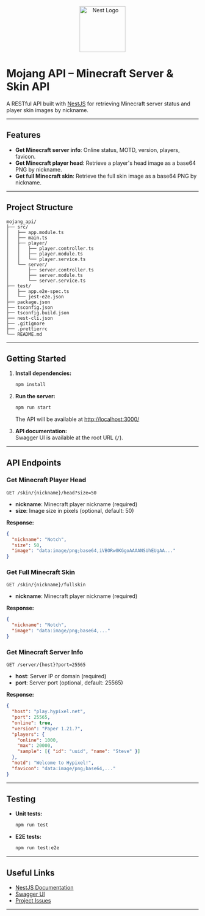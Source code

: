 <p align="center">
  <a href="http://nestjs.com/" target="blank"><img src="https://nestjs.com/img/logo-small.svg" width="120" alt="Nest Logo" /></a>
</p>

# Mojang API – Minecraft Server & Skin API

A RESTful API built with [NestJS](https://nestjs.com/) for retrieving Minecraft server status and player skin images by nickname.

---

## Features

- **Get Minecraft server info**: Online status, MOTD, version, players, favicon.
- **Get Minecraft player head**: Retrieve a player's head image as a base64 PNG by nickname.
- **Get full Minecraft skin**: Retrieve the full skin image as a base64 PNG by nickname.

---

## Project Structure

```
mojang_api/
├── src/
│   ├── app.module.ts
│   ├── main.ts
│   ├── player/
│   │   ├── player.controller.ts
│   │   ├── player.module.ts
│   │   └── player.service.ts
│   └── server/
│       ├── server.controller.ts
│       ├── server.module.ts
│       └── server.service.ts
├── test/
│   ├── app.e2e-spec.ts
│   └── jest-e2e.json
├── package.json
├── tsconfig.json
├── tsconfig.build.json
├── nest-cli.json
├── .gitignore
├── .prettierrc
└── README.md
```

---

## Getting Started

1. **Install dependencies:**
   ```bash
   npm install
   ```

2. **Run the server:**
   ```bash
   npm run start
   ```
   The API will be available at [http://localhost:3000/](http://localhost:3000/)

3. **API documentation:**  
   Swagger UI is available at the root URL (`/`).

---

## API Endpoints

### Get Minecraft Player Head

```
GET /skin/{nickname}/head?size=50
```

- **nickname**: Minecraft player nickname (required)
- **size**: Image size in pixels (optional, default: 50)

**Response:**
```json
{
  "nickname": "Notch",
  "size": 50,
  "image": "data:image/png;base64,iVBORw0KGgoAAAANSUhEUgAA..."
}
```

### Get Full Minecraft Skin

```
GET /skin/{nickname}/fullskin
```

- **nickname**: Minecraft player nickname (required)

**Response:**
```json
{
  "nickname": "Notch",
  "image": "data:image/png;base64,..."
}
```

### Get Minecraft Server Info

```
GET /server/{host}?port=25565
```

- **host**: Server IP or domain (required)
- **port**: Server port (optional, default: 25565)

**Response:**
```json
{
  "host": "play.hypixel.net",
  "port": 25565,
  "online": true,
  "version": "Paper 1.21.7",
  "players": {
    "online": 1000,
    "max": 20000,
    "sample": [{ "id": "uuid", "name": "Steve" }]
  },
  "motd": "Welcome to Hypixel!",
  "favicon": "data:image/png;base64,..."
}
```

---

## Testing

- **Unit tests:**  
  ```bash
  npm run test
  ```
- **E2E tests:**  
  ```bash
  npm run test:e2e
  ```

---

## Useful Links

- [NestJS Documentation](https://docs.nestjs.com)
- [Swagger UI](http://localhost:3000/)
- [Project Issues](https://github.com/nestjs/nest/issues)

---
